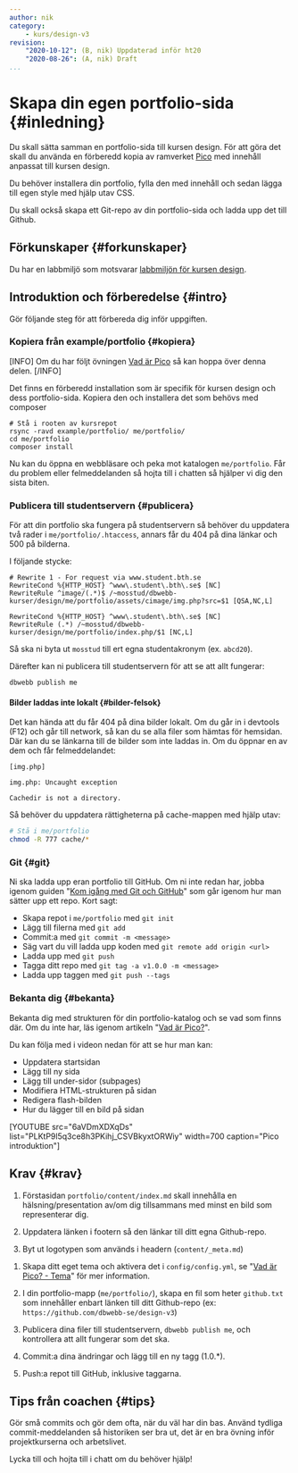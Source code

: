 ```yaml
---
author: nik
category:
    - kurs/design-v3
revision:
    "2020-10-12": (B, nik) Uppdaterad inför ht20
    "2020-08-26": (A, nik) Draft
...
```

Skapa din egen portfolio-sida {#inledning}
===================================

Du skall sätta samman en portfolio-sida till kursen design. För att göra det skall du använda en förberedd kopia av ramverket [Pico](http://picocms.org/) med innehåll anpassat till kursen design.

Du behöver installera din portfolio, fylla den med innehåll och sedan lägga till egen style med hjälp utav CSS.

Du skall också skapa ett Git-repo av din portfolio-sida och ladda upp det till Github.

<!--more-->

Förkunskaper {#forkunskaper}
-----------------------

Du har en labbmiljö som motsvarar [labbmiljön för kursen design](kurser/design-v3/kmom01#labbmiljo).


Introduktion och förberedelse {#intro}
-----------------------

Gör följande steg för att förbereda dig inför uppgiften.

### Kopiera från example/portfolio {#kopiera}

[INFO]
Om du har följt övningen [Vad är Pico](kunskap/vad-ar-pico-v2) så kan hoppa över denna delen.
[/INFO]

Det finns en förberedd installation som är specifik för kursen design och dess portfolio-sida. Kopiera den och installera det som behövs med composer

```
# Stå i rooten av kursrepot
rsync -ravd example/portfolio/ me/portfolio/
cd me/portfolio
composer install
```

Nu kan du öppna en webbläsare och peka mot katalogen `me/portfolio`. Får du problem eller felmeddelanden så hojta till i chatten så hjälper vi dig den sista biten.

### Publicera till studentservern {#publicera}

För att din portfolio ska fungera på studentservern så behöver du uppdatera två rader i `me/portfolio/.htaccess`, annars får du 404 på dina länkar och 500 på bilderna.

I följande stycke:

```text
# Rewrite 1 - For request via www.student.bth.se
RewriteCond %{HTTP_HOST} ^www\.student\.bth\.se$ [NC]
RewriteRule ^image/(.*)$ /~mosstud/dbwebb-kurser/design/me/portfolio/assets/cimage/img.php?src=$1 [QSA,NC,L]

RewriteCond %{HTTP_HOST} ^www\.student\.bth\.se$ [NC]
RewriteRule (.*) /~mosstud/dbwebb-kurser/design/me/portfolio/index.php/$1 [NC,L]
```

Så ska ni byta ut `mosstud` till ert egna studentakronym (ex. `abcd20`).

Därefter kan ni publicera till studentservern för att se att allt fungerar:

```
dbwebb publish me
```

#### Bilder laddas inte lokalt {#bilder-felsok}

Det kan hända att du får 404 på dina bilder lokalt. Om du går in i devtools (F12) och går till network, så kan du se alla filer som hämtas för hemsidan. Där kan du se länkarna till de bilder som inte laddas in. Om du öppnar en av dem och får felmeddelandet:

```
[img.php]

img.php: Uncaught exception

Cachedir is not a directory.
```

Så behöver du uppdatera rättigheterna på cache-mappen med hjälp utav:

```bash
# Stå i me/portfolio
chmod -R 777 cache/*
```

### Git {#git}

Ni ska ladda upp eran portfolio till GitHub. Om ni inte redan har, jobba igenom guiden "[Kom igång med Git och GitHub](guide/git)" som går igenom hur man sätter upp ett repo. Kort sagt:

* Skapa repot i `me/portfolio` med `git init`
* Lägg till filerna med `git add`
* Commit:a med `git commit -m <message>`
* Säg vart du vill ladda upp koden med `git remote add origin <url>`
* Ladda upp med `git push`
* Tagga ditt repo med `git tag -a v1.0.0 -m <message>`
* Ladda upp taggen med `git push --tags`

### Bekanta dig {#bekanta}

Bekanta dig med strukturen för din portfolio-katalog och se vad som finns där. Om du inte har, läs igenom artikeln "[Vad är Pico?](kunskap/vad-ar-pico-v2)".

Du kan följa med i videon nedan för att se hur man kan:

* Uppdatera startsidan
* Lägg till ny sida
* Lägg till under-sidor (subpages)
* Modifiera HTML-strukturen på sidan
* Redigera flash-bilden
* Hur du lägger till en bild på sidan

[YOUTUBE src="6aVDmXDXqDs" list="PLKtP9l5q3ce8h3PKihj_CSVBkyxtORWiy" width=700 caption="Pico introduktion"]

Krav {#krav}
-----------------------

1. Förstasidan `portfolio/content/index.md` skall innehålla en hälsning/presentation av/om dig tillsammans med minst en bild som representerar dig.

1. Uppdatera länken i footern så den länkar till ditt egna Github-repo.

1. Byt ut logotypen som används i headern (`content/_meta.md`)

<!-- 1. Skapa en `content/report/kmom01.md` där du skriver redovisningstexten för kursmomentet. -->

1. Skapa ditt eget tema och aktivera det i `config/config.yml`, se "[Vad är Pico? - Tema](kunskap/vad-ar-pico-v2#tema)" för mer information.

1. I din portfolio-mapp (`me/portfolio/`), skapa en fil som heter `github.txt` som innehåller enbart länken till ditt Github-repo (ex: `https://github.com/dbwebb-se/design-v3`)

1. Publicera dina filer till studentservern, `dbwebb publish me`, och kontrollera att allt fungerar som det ska.

1. Commit:a dina ändringar och lägg till en ny tagg (1.0.\*).

1. Push:a repot till GitHub, inklusive taggarna.

Tips från coachen {#tips}
-----------------------

Gör små commits och gör dem ofta, när du väl har din bas. Använd tydliga commit-meddelanden så historiken ser bra ut, det är en bra övning inför projektkurserna och arbetslivet.

Lycka till och hojta till i chatt om du behöver hjälp!
